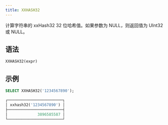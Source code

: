 ```yaml
---
title: XXHASH32
---
```


计算字符串的 xxHash32 32 位哈希值。如果参数为 NULL，则返回值为 UInt32 或 NULL。

## 语法

```sql
XXHASH32(expr)
```

## 示例

```sql
SELECT XXHASH32('1234567890');

┌────────────────────────┐
│ xxhash32('1234567890') │
├────────────────────────┤
│             3896585587 │
└────────────────────────┘
```